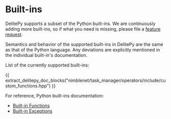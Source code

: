 # Built-ins

DelitePy supports a subset of the Python built-ins. We are continuously adding more built-ins,
so if what you need is missing,
please file a [feature request](https://github.com/NimbleEdge/deliteAI/issues/new/choose).

Semantics and behavior of the supported built-ins in DelitePy are the same as that of the
Python language. Any deviations are explicitly mentioned in the individual built-in's documentation.

List of the currently supported built-ins:

{{ extract_delitepy_doc_blocks("nimblenet/task_manager/operators/include/custom_functions.hpp") }}

For reference, Python built-ins documentation:

- [Built-in Functions](https://docs.python.org/3/library/functions.html)
- [Built-in Exceptions](https://docs.python.org/3/library/exceptions.html)
